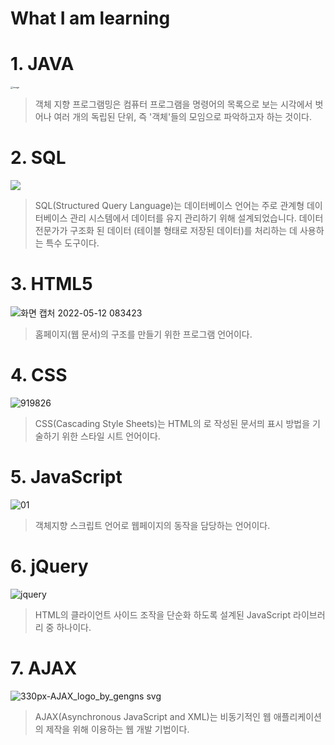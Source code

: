 # What I am learning


# 1. JAVA

<img src="https://blog.kakaocdn.net/dn/cZsyTw/btq0u5VBWge/F7xmauYA6r8nnbXSz2vJhK/img.png" alt="image" style="zoom:25%;" />

> 객체 지향 프로그램밍은 컴퓨터 프로그램을 명령어의 목록으로 보는 시각에서 벗어나 여러 개의 독립된 단위, 즉 '객체'들의 모임으로 파악하고자 하는 것이다.




# 2. SQL

<img src= https://user-images.githubusercontent.com/103159709/185337586-5727b413-07f8-47a6-a614-0405d3a863a0.png align="center">

> SQL(Structured Query Language)는 데이터베이스 언어는 주로 관계형 데이터베이스 관리 시스템에서 데이터를 유지 관리하기 위해 설계되었습니다. 데이터 전문가가 구조화 된 데이터 (테이블 형태로 저장된 데이터)를 처리하는 데 사용하는 특수 도구이다. 




# 3. HTML5

![화면 캡처 2022-05-12 083423](https://user-images.githubusercontent.com/103159709/167964152-eb958043-fade-46d3-9830-5401ddf59e38.png)

> 홈페이지(웹 문서)의 구조를 만들기 위한 프로그램 언어이다.




# 4. CSS

![919826](https://user-images.githubusercontent.com/103159709/168990716-4daa5412-9109-4606-9422-d9482f15b79c.png)

> CSS(Cascading Style Sheets)는 HTML의 로 작성된 문서믜 표시 방법을 기술하기 위한 스타일 시트 언어이다. 




# 5. JavaScript

![01](https://user-images.githubusercontent.com/103159709/168928201-2f52ef80-f742-42e2-9931-3ff49bf711d5.jpg)

> 객체지향 스크립트 언어로 웹페이지의 동작을 담당하는 언어이다.




# 6. jQuery

![jquery](https://user-images.githubusercontent.com/103159709/168928552-d6673c27-1699-49e8-ac1c-6d73f12e0cbc.png)

> HTML의 클라이언트 사이드 조작을 단순화 하도록 설계된 JavaScript 라이브러리 중 하나이다. 




# 7. AJAX

![330px-AJAX_logo_by_gengns svg](https://user-images.githubusercontent.com/103159709/170140024-a4215fb4-db4b-4c3d-9908-591091ad1616.png)

> AJAX(Asynchronous JavaScript and XML)는 비동기적인 웹 애플리케이션의 제작을 위해 이용하는 웹 개발 기법이다.
